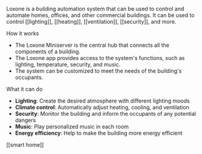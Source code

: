 Loxone is a building automation system that can be used to control and automate homes, offices, and other commercial buildings. It can be used to control [[lighting]], [[heating]], [[ventilation]], [[security]], and more. 

How it works

- The Loxone Miniserver is the central hub that connects all the components of a building. 
- The Loxone app provides access to the system's functions, such as lighting, temperature, security, and music. 
- The system can be customized to meet the needs of the building's occupants. 

What it can do 

- **Lighting**: Create the desired atmosphere with different lighting moods
- **Climate control**: Automatically adjust heating, cooling, and ventilation
- **Security**: Monitor the building and inform the occupants of any potential dangers
- **Music**: Play personalized music in each room
- **Energy efficiency**: Help to make the building more energy efficient

[[smart home]]